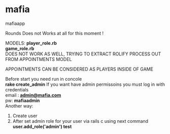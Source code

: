 mafia
=====

mafiaapp


Rounds Does not Works at all for this moment !


MODELS:
    <b>player_role.rb</b></br>
    <b>game_role.rb</b></br>
DOES NOT WORK AS WELL, TRYING TO EXTRACT ROLIFY PROCESS OUT FROM APPOINTMENTS MODEL
</br>

APPOINTMENTS CAN BE CONSIDERED AS PLAYERS INSIDE OF GAME


Before start you need run in  concole <br> <b> rake create_admin</b>
If you want have admin permissoins you must log in  with credentials <br>
email :<b> admin@mafia.com</b>  <br>
pw: <b> mafiaadmin </b> <br>
Another way: <br>
1. Create user <br>
2. After set admin role for your user via rails c using next command <br>
<b>user.add_role('admin')<b>
test